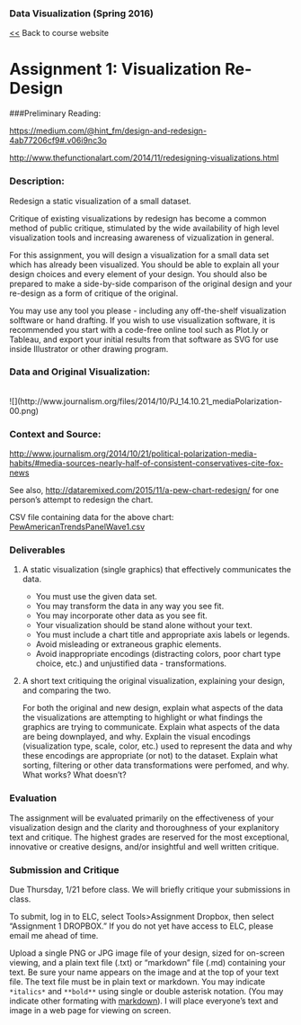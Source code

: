 ### Data Visualization (Spring 2016)[<<](http://datavis-sp16.github.io/) Back to course website
# Assignment 1: Visualization Re-Design###Preliminary Reading:<https://medium.com/@hint_fm/design-and-redesign-4ab77206cf9#.v06i9nc3o><http://www.thefunctionalart.com/2014/11/redesigning-visualizations.html>### Description: 
Redesign a static visualization of a small dataset.  Critique of existing visualizations by redesign has become a common method of public critique, stimulated by the wide availability of high level visualization tools and increasing awareness of vizualization in general.   For this assignment, you will design a visualization for a small data set which has already been visualized. You should be able to explain all your design choices and every element of your design.  You should also be prepared to make a side-by-side comparison of the original design and your re-design as a form of critique of the original.You may use any tool you please - including any off-the-shelf visualization solftware or hand drafting.  If you wish to use visualization software, it is recommended you start with a code-free online tool such as Plot.ly or Tableau, and export your initial results from that software as SVG for use inside Illustrator or other drawing program.  ### Data and Original Visualization:  <br>![](http://www.journalism.org/files/2014/10/PJ_14.10.21_mediaPolarization-00.png)### Context and Source:<http://www.journalism.org/2014/10/21/political-polarization-media-habits/#media-sources-nearly-half-of-consistent-conservatives-cite-fox-news>See also, <http://dataremixed.com/2015/11/a-pew-chart-redesign/> for one person’s attempt to redesign the chart.

CSV file containing data for the above chart: [PewAmericanTrendsPanelWave1.csv](../datasets/PewAmericanTrendsPanelWave1.csv)### Deliverables1. A static visualization (single graphics) that effectively communicates the data. 	- You must use the given data set.	- You may transform the data in any way you see fit.  	- You may incorporate other data as you see fit. 	- Your visualization should be stand alone without your text. 	- You must include a chart title and appropriate axis labels or legends.	- Avoid misleading or extraneous graphic elements.	- Avoid inappropriate encodings (distracting colors, poor chart type choice, etc.) and unjustified data 	- transformations.    2. A short text critiquing the original visualization, explaining your design, and comparing the two.	For both the original and new design, explain what aspects of the data the visualizations are attempting to highlight or what findings the graphics are trying to communicate.  Explain what aspects of the data are being downplayed, and why.  Explain the visual encodings (visualization type, scale, color, etc.) used to represent the data and why these encodings are appropriate (or not) to the dataset.  Explain what sorting, filtering or other data transformations were perfomed, and why.  What works? What doesn’t?### EvaluationThe assignment will be evaluated primarily on the effectiveness of your visualization design and the clarity and thoroughness of your explanitory text and critique. The highest grades are reserved for the most exceptional, innovative or creative designs, and/or insightful and well written critique.### Submission and CritiqueDue Thursday, 1/21 before class.  We will briefly critique your submissions in class.  To submit, log in to ELC, select Tools>Assignment Dropbox, then select “Assignment 1 DROPBOX.” If you do not yet have access to ELC, please email me ahead of time.Upload a single PNG or JPG image file of your design, sized for on-screen viewing, and a plain text file (.txt) or “markdown” file (.md) containing your text. Be sure your name appears on the image and at the top of your text file.  The text file must be in plain text or markdown.  You may indicate ```*italics*``` and ```**bold**``` using single or double asterisk notation.  (You may indicate other formating with [markdown](https://help.github.com/articles/markdown-basics/)).  I will place everyone’s text and image in a web page for viewing on screen.